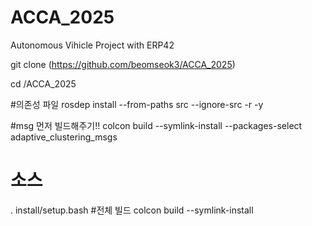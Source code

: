 # ACCA_2025
Autonomous Vihicle Project with ERP42 


<!-- sudo apt update
rosdep update
rosdep install darknet_ros_msgs -->

git clone (https://github.com/beomseok3/ACCA_2025)

cd /ACCA_2025

#의존성 파일
rosdep install --from-paths src --ignore-src -r -y

#msg 먼저 빌드해주기!!
colcon build --symlink-install --packages-select adaptive_clustering_msgs
# 소스
. install/setup.bash
#전체 빌드
colcon build --symlink-install

